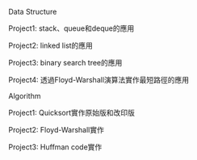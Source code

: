Data Structure

Project1: stack、queue和deque的應用

Project2: linked list的應用

Project3: binary search tree的應用

Project4: 透過Floyd-Warshall演算法實作最短路徑的應用


Algorithm

Project1: Quicksort實作原始版和改印版

Project2: Floyd-Warshall實作

Project3: Huffman code實作
